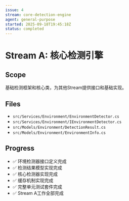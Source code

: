 ```yaml
---
issue: 4
stream: core-detection-engine
agent: general-purpose
started: 2025-09-18T19:45:18Z
status: completed
---
```


# Stream A: 核心检测引擎

## Scope
基础检测框架和核心类，为其他Stream提供接口和基础实现。

## Files
- `src/Services/Environment/EnvironmentDetector.cs`
- `src/Services/Environment/IEnvironmentDetector.cs`
- `src/Models/Environment/DetectionResult.cs`
- `src/Models/Environment/EnvironmentInfo.cs`

## Progress
- ✅ 环境检测器接口定义完成
- ✅ 检测结果模型实现完成
- ✅ 核心检测器实现完成
- ✅ 缓存机制实现完成
- ✅ 完整单元测试套件完成
- ✅ Stream A工作全部完成